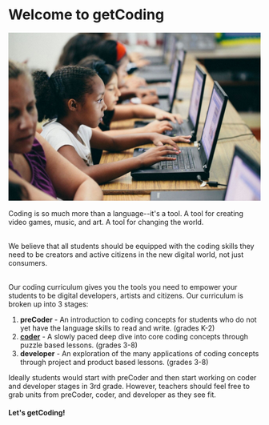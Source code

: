 # Welcome to getCoding

![coding image](images/getcoding_2.jpg)

Coding is so much more than a language--it's a tool. A tool for creating video games, music, and art. A tool for changing the world.
<br spacing="1"></br>

We believe that all students should be equipped with the coding skills they need to be creators and active citizens in the new digital world, not just consumers.
<br spacing="1"></br>

Our coding curriculum gives you the tools you need to empower your students to be digital developers, artists and citizens. Our curriculum is broken up into 3 stages:

1. **preCoder** - An introduction to coding concepts for students who do not yet have the language skills to read and write. (grades K-2)
2. **[coder](coder)** - A slowly paced deep dive into core coding concepts through puzzle based lessons. (grades 3-8)
3. **developer** - An exploration of the many applications of coding concepts through project and product based lessons. (grades 3-8)

Ideally students would start with preCoder and then start working on coder and developer stages in 3rd grade. However, teachers should feel free to grab units from preCoder, coder, and developer as they see fit.

#### Let's getCoding!
